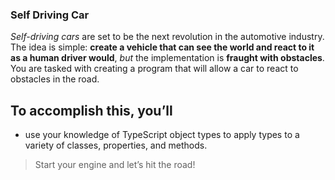 ### Self Driving Car

_Self-driving cars_ are set to be the next revolution in the automotive industry. 
The idea is simple: **create a vehicle that can see the world and react to it as a human driver would**, 
_but_ the implementation is **fraught with obstacles**. 
You are tasked with creating a program that will allow a car to react to obstacles in the road.

## To accomplish this, you’ll 
* use your knowledge of TypeScript object types to apply types to a variety of classes, properties, and methods. 

> Start your engine and let’s hit the road!